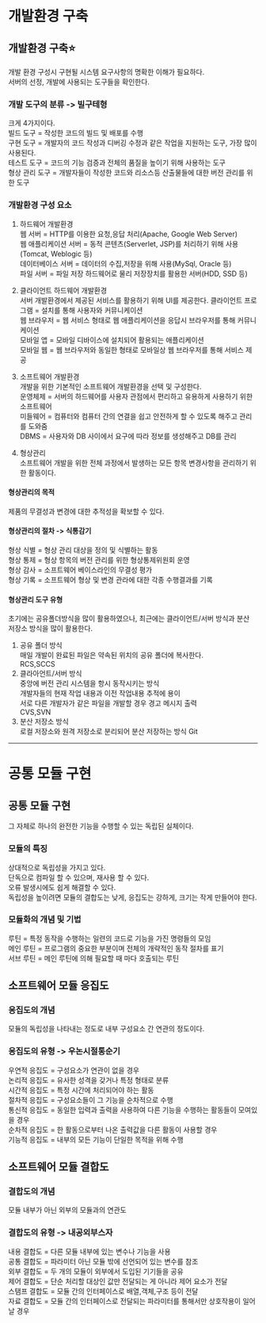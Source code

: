 # 개발환경 구축
## 개발환경 구축⭐
개발 환경 구성시 구현될 시스템 요구사항의 명확한 이해가 필요하다.   
서버의 선정, 개발에 사용되는 도구들을 확인한다.   

### 개발 도구의 분류 -> 빌구테형
크게 4가지이다.   
빌드 도구 = 작성한 코드의 빌드 및 배포를 수행   
구현 도구 = 개발자의 코드 작성과 디버깅 수정과 같은 작업을 지원하는 도구, 가장 많이 사용된다.   
테스트 도구 = 코드의 기능 검증과 전체의 품질을 높이기 위해 사용하는 도구    
형상 관리 도구 = 개발자들이 작성한 코드와 리소스등 산출물들에 대한 버전 관리를 위한 도구   

### 개발환경 구성 요소
1. 하드웨어 개발환경   
웹 서버 = HTTP를 이용한 요청,응답 처리(Apache, Google Web Server)   
웹 애플리케이션 서버 = 동적 콘텐츠(Serverlet, JSP)를 처리하기 위해 사용(Tomcat, Weblogic 등)   
데이터베이스 서버 = 데이터의 수집,저장을 위해 사용(MySql, Oracle 등)   
파일 서버 = 파일 저장 하드웨어로 물리 저장장치를 활용한 서버(HDD, SSD 등)   

2. 클라이언트 하드웨어 개발환경   
서버 개발환경에서 제공된 서비스를 활용하기 위해 UI를 제공한다.
클라이언트 프로그램 = 설치를 통해 사용자와 커뮤니케이션    
웹 브라우저 = 웹 서비스 형태로 웹 애플리케이션을 응답시 브라우저를 통해 커뮤니케이션   
모바일 앱 = 모바일 디바이스에 설치되어 활용되는 애플리케이션   
모바일 웹 = 웹 브라우저와 동일한 형태로 모바일상 웹 브라우저를 통해 서비스 제공   

3. 소프트웨어 개발환경   
개발을 위한 기본적인 소프트웨어 개발환경을 선택 및 구성한다.   
운영체제 = 서버의 하드웨어를 사용자 관점에서 편리하고 유용하게 사용하기 위한 소프트웨어   
미들웨어 = 컴퓨터와 컴퓨터 간의 연결을 쉽고 안전하게 할 수 있도록 해주고 관리를 도와줌   
DBMS = 사용자와 DB 사이에서 요구에 따라 정보를 생성해주고 DB를 관리   
 
4. 형상관리   
소프트웨어 개발을 위한 전체 과정에서 발생하는 모든 항목 변경사항을 관리하기 위한 활동이다.   
#### 형상관리의 목적   
제품의 무결성과 변경에 대한 추적성을 확보할 수 있다.   
#### 형상관리의 절차 -> 식통감기   
형상 식별 = 형상 관리 대상을 정의 및 식별하는 활동   
형상 통제 = 형상 항목의 버전 관리를 위한 형상통제위원회 운영   
형상 감사 = 소프트웨어 베이스라인의 무결성 평가   
형상 기록 = 소프트웨어 형상 및 변경 관라에 대한 각종 수행결과를 기록   
#### 형상관리 도구 유형
초기에는 공유폴더방식을 많이 활용하였으나, 최근에는 클라이언트/서버 방식과 분산 저장소 방식을 많이 활용한다.   
1. 공유 폴더 방식   
매일 개발이 완료된 파일은 약속된 위치의 공유 폴더에 복사한다.   
RCS,SCCS   
2. 클라아언트/서버 방식   
중앙에 버전 관리 시스템을 항시 동작시키는 방식   
개발자들의 현재 작업 내용과 이전 작업내용 추적에 용이   
서로 다른 개발자가 같은 파일을 개발할 경우 경고 메시지 출력   
CVS,SVN   
3. 분산 저장소 방식   
로컬 저장소와 원격 저장소로 분리되어 분산 저장하는 방식 
Git

***
# 공통 모듈 구현
## 공통 모듈 구현
그 자체로 하나의 완전한 기능을 수행할 수 있는 독립된 실체이다.   

### 모듈의 특징
상대적으로 독립성을 가지고 있다.   
단독으로 컴파일 할 수 있으며, 재사용 할 수 있다.   
오류 발생시에도 쉽게 해결할 수 있다.   
독립성을 높이려면 모듈의 결합도는 낮게, 응집도는 강하게, 크기는 작게 만들어야 한다.   

### 모듈화의 개념 및 기법
루틴 = 특정 동작을 수행하는 일련의 코드로 기능을 가진 명령들의 모임   
메인 루틴 = 프로그램의 중요한 부분이며 전체의 개략적인 동작 절차를 표기   
서브 루틴 = 메인 루틴에 의해 필요할 때 마다 호출되는 루틴   

## 소프트웨어 모듈 응집도
### 응집도의 개념
모듈의 독립성을 나타내는 정도로 내부 구성요소 간 연관의 정도이다.   

### 응집도의 유형 -> 우논시절통순기
우연적 응집도 = 구성요소가 연관이 없을 경우    
논리적 응집도 = 유사한 성격을 갖거나 특정 형태로 분류    
시간적 응집도 = 특정 시간에 처리되어야 하는 활동    
절차적 응집도 = 구성요소들이 그 기능을 순차적으로 수행     
통신적 응집도 = 동일한 입력과 출력을 사용하여 다른 기능을 수행하는 활동들이 모여있을 경우   
순차적 응집도 = 한 활동으로부터 나온 출력값을 다른 활동이 사용할 경우    
기능적 응집도 = 내부의 모든 기능이 단일한 목적을 위해 수행    

## 소프트웨어 모듈 결합도
### 결합도의 개념
모듈 내부가 아닌 외부의 모듈과의 연관도   

### 결합도의 유형 -> 내공외부스자
내용 결합도 = 다른 모듈 내부에 있는 변수나 기능을 사용   
공통 결합도 = 파라미터 아닌 모듈 밖에 선언되어 있는 변수를 참조   
외부 결합도 = 두 개의 모듈이 외부에서 도입된 기기들을 공유   
제어 결합도 = 단순 처리할 대상인 값만 전달되는 게 아니라 제어 요소가 전달   
스탬프 결합도 = 모듈 간의 인터페이스로 배열,객체,구조 등이 전달   
자료 결합도 = 모듈 간의 인터페이스로 전달되는 파라미터를 통해서만 상호작용이 일어날 경우    
